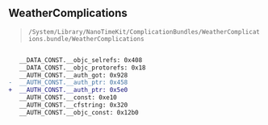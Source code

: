 ## WeatherComplications

> `/System/Library/NanoTimeKit/ComplicationBundles/WeatherComplications.bundle/WeatherComplications`

```diff

   __DATA_CONST.__objc_selrefs: 0x408
   __DATA_CONST.__objc_protorefs: 0x18
   __AUTH_CONST.__auth_got: 0x928
-  __AUTH_CONST.__auth_ptr: 0x458
+  __AUTH_CONST.__auth_ptr: 0x5e0
   __AUTH_CONST.__const: 0xe10
   __AUTH_CONST.__cfstring: 0x320
   __AUTH_CONST.__objc_const: 0x12b0

```
